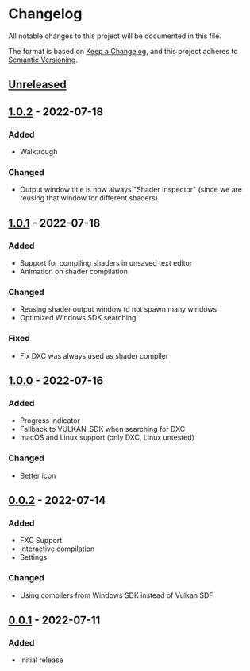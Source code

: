 # Changelog
All notable changes to this project will be documented in this file.

The format is based on [Keep a Changelog](https://keepachangelog.com/en/1.0.0/),
and this project adheres to [Semantic Versioning](https://semver.org/spec/v2.0.0.html).

## [Unreleased]

## [1.0.2] - 2022-07-18
### Added
- Walktrough

### Changed
- Output window title is now always "Shader Inspector" (since we are reusing that window for different shaders)

## [1.0.1] - 2022-07-18
### Added
- Support for compiling shaders in unsaved text editor
- Animation on shader compilation

### Changed
- Reusing shader output window to not spawn many windows
- Optimized Windows SDK searching

### Fixed 
- Fix DXC was always used as shader compiler

## [1.0.0] - 2022-07-16
### Added
- Progress indicator
- Fallback to VULKAN_SDK when searching for DXC
- macOS and Linux support (only DXC, Linux untested)

### Changed
- Better icon

## [0.0.2] - 2022-07-14
### Added
- FXC Support
- Interactive compilation
- Settings

### Changed
- Using compilers from Windows SDK instead of Vulkan SDF

## [0.0.1] - 2022-07-11
### Added
- Initial release

[Unreleased]: https://github.com/Devaniti/ShaderInspector/compare/v1.0.2...HEAD
[1.0.2]: https://github.com/Devaniti/ShaderInspector/compare/v1.0.1...v1.0.2
[1.0.1]: https://github.com/Devaniti/ShaderInspector/compare/v1.0.0...v1.0.1
[1.0.0]: https://github.com/Devaniti/ShaderInspector/compare/v0.0.2...v1.0.0
[0.0.2]: https://github.com/Devaniti/ShaderInspector/compare/v0.0.1...v0.0.2
[0.0.1]: https://github.com/Devaniti/ShaderInspector/releases/tag/v0.0.1